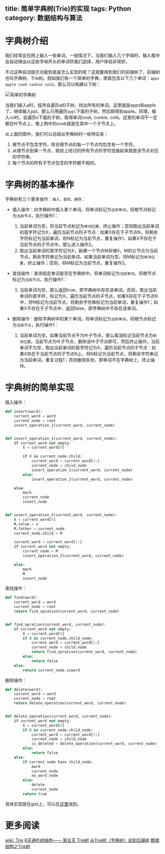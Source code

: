 title: 简单字典树(Trie)的实现
tags: Python
category: 数据结构与算法
---

# 字典树介绍

我们经常会在网上输入一些单词，一般情况下，当我们输入几个字母时，输入框中会自动弹出以这些字母开头的单词供我们选择，用户体验非常好。

不过这种自动提示功能到底是怎么实现的呢？这就要用到我们的前缀树了，前缀树也叫字典树、Trie树。假如我们有一个简单的字典，里面包含以下几个单词：`apps apple cook cookie cold`，那么可以构建以下树：

![简单的字典树][1]

<!-- more -->

当我们输入a时，程序会遍历a的子树，找出所有的单词，这里就是apps和apple了。继续输入ppl，那么只用遍历`appl`下面的子树，然后即得到apple。同理，输入co时，会遍历o下面的子树，取得单词cook, cookie, cold。这里的单词不一定都在叶节点上，像上例中的cook就是在其中一个子节点上。

从上面的图中，我们可以总结出字典树的一些特征来：

1. 根节点不包含字符，除去根节点的每一个节点均包含有一个字符。
2. 从根节点到某一节点，路径上经过的所有节点的字符连接起来就是该节点对应的字符串。
3. 每个节点的所有子节点包含的字符都不相同。

# 字典树的基本操作

字典树有三个基本操作：`插入，查找，删除`：

* 插入操作：向字典树中插入某个单词。将单词标记为`当前单词`，将根节点标记为`当前节点`，执行操作1：
	1. 当前单词为空，将当前节点标记为`单词位置`，终止操作；否则取出当前单词的首字符记为X，遍历当前节点的子节点：如果X存在于子节点N，将剩余字符标记为当前单词，将N标记为当前节点，重复操作1，如果X不存在于当前节点的子节点中，那么进入操作2。
	2. 取出当前单词的首字符记为X，新建一个节点M存储X，M的父节点为当前节点。剩余字符串记为当前单词，如果当前单词为空，将M标记为`单词位置`，终止操作；否则，将M标记为当前节点，重复操作2。

* 查找操作：查询指定单词是否在字典树中。将单词标记为`当前单词`，将根节点标记为`当前节点`，执行操作1：
	1. 当前单词为空，那么返回true，即字典树中存在该单词。否则，取出当前单词的首字符，标记为X，遍历当前节点的子节点，如果X存在于子节点N中，将N标记为当前节点，将剩余字符串标记为当前单词，重复操作1；如果X不存在于子节点中，返回false，即字典树中不存在该单词。

* 删除操作：删除字典树中的某个单词。将单词标记为`当前单词`，将根节点标记为`当前节点`，执行操作1：
	1. 当前单词为空，如果当前节点不为叶子节点，那么取消标记当前节点为`单词位置`，当前节点为叶子节点，删除该叶子节点即可，然后终止操作。当前单词不为空，取出当前单词的首字符记为X，遍历当前节点的子节点：如果X存在于当前节点的子节点N上，将N标记为当前节点，将剩余字符串记为当前单词，重复过程1；否则删除失败，即单词不在字典树上，终止操作。

# 字典树的简单实现

插入操作：

```python
def insert(word):
    current_word = word
    current_node = root
    insert_operation_1(current_word, current_node)


def insert_operation_1(current_word, current_node):
    if current_word not empty:
        X = current_word[0]

        if X in current_node.child:
            current_word = current_word[1:]
            current_node = child_node
            insert_operation_1(current_word, current_node)
        else:
            insert_operation_2(current_word, current_node)

    else:
        mark
        current_node
        insert_node


def insert_operation_2(current_word, current_node):
    X = current_word[0]
    M.value = x
    M.father = current_node
    current_node.child = M

    current_word = current_word[1:]
    if current_word not empty:
        current_node = M
        insert_operation_2(current_word, current_node)

    else:
        mark
        M
        insert_node
```

查找操作：

```python
def find(word):
    current_word = word
    current_node = root
    return find_opration(current_word, current_node)


def find_opration(current_word, current_node):
    if current_word not empty:
        X = current_word[0]
        if X in current_node.child_node:
            current_word = current_word[1:]
            current_node = child_node
            return find_opration(current_word, current_node)
        else:
            return false
    else:
        return current_node.isword
```

删除操作：

```python
def delete(word):
    current_word = word
    current_node = root
    return delete_operation(current_word, current_node)


def delete_operation(current_word, current_node):
    if current_word not empty:
        X = current_word[0]
        if X in current_node.child_node:
            current_word = current_word[1:]
            current_node = child_node
            is_deleted = delete_operation(current_word, current_node)
        else:
            return false
    else:
        if current_node have child_node:
            mark
            current_node
            no_word_node
        else:
            delete
            current_node
        return true
```

具体实现放在gist上，可以在[这里][2]找到。


# 更多阅读
[wiki: Trie](https://en.wikipedia.org/wiki/Trie)
[6天通吃树结构—— 第五天 Trie树](http://www.cnblogs.com/huangxincheng/archive/2012/11/25/2788268.html)
[从Trie树（字典树）谈到后缀树](http://blog.csdn.net/v_july_v/article/details/6897097)
[数据结构之Trie树](http://dongxicheng.org/structure/trietree/)



[1]: https://slefboot-1251736664.cos.ap-beijing.myqcloud.com/20140804_simple_trie.png
[2]: https://gist.github.com/xuelangZF/1848c9f1c70ab0a74627

